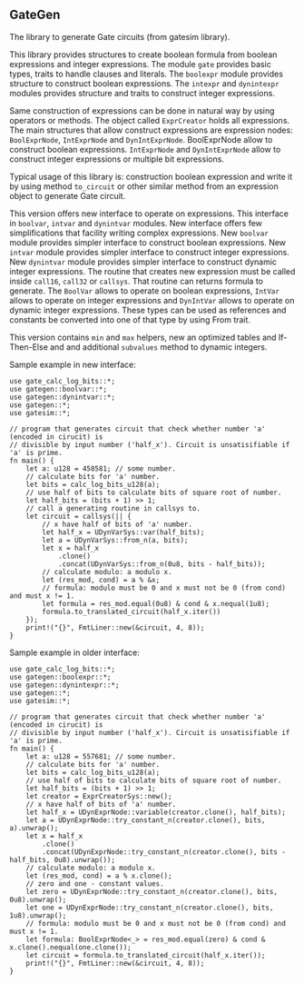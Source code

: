 ## GateGen

The library to generate Gate circuits (from gatesim library).

This library provides structures to create boolean formula from
boolean expressions and integer expressions. The module `gate` provides
basic types, traits to handle clauses and literals.
The `boolexpr` module provides structure to construct boolean
expressions. The `intexpr` and `dynintexpr` modules provides structure and traits to
construct integer expressions.

Same construction of expressions can be done in natural way by using operators or
methods. The object called `ExprCreator` holds all expressions. The main structures
that allow construct expressions are expression nodes: `BoolExprNode`, `IntExprNode`
and `DynIntExprNode`. BoolExprNode allow to construct boolean expressions.
`IntExprNode` and `DynIntExprNode` allow to construct integer expressions or multiple
bit expressions.

Typical usage of this library is: construction boolean expression and write it by using
method `to_circuit` or other similar method from an expression object to generate
Gate circuit.

This version offers new interface to operate on expressions.
This interface in `boolvar`, `intvar` and `dynintvar` modules. New interface offers
few simplifications that facility writing complex expressions.
New `boolvar` module provides simpler interface to construct boolean expressions.
New `intvar` module provides simpler interface to construct integer expressions.
New `dynintvar` module provides simpler interface to construct dynamic integer expressions.
The routine that creates new expression must be called inside `call16`, `call32` or `callsys`.
That routine can returns formula to generate. The `BoolVar` allows to operate on boolean
expressions, `IntVar` allows to operate on integer expressions and `DynIntVar` allows to
operate on dynamic integer expressions. These types can be used as references and
constants be converted into one of that type by using From trait.

This version contains `min` and `max` helpers, new an optimized tables and If-Then-Else and
and additional `subvalues` method to dynamic integers.

Sample example in new interface:

```
use gate_calc_log_bits::*;
use gategen::boolvar::*;
use gategen::dynintvar::*;
use gategen::*;
use gatesim::*;

// program that generates circuit that check whether number 'a' (encoded in cirucit) is
// divisible by input number ('half_x'). Circuit is unsatisifiable if 'a' is prime.
fn main() {
    let a: u128 = 458581; // some number.
    // calculate bits for 'a' number.
    let bits = calc_log_bits_u128(a);
    // use half of bits to calculate bits of square root of number.
    let half_bits = (bits + 1) >> 1;
    // call a generating routine in callsys to.
    let circuit = callsys(|| {
        // x have half of bits of 'a' number.
        let half_x = UDynVarSys::var(half_bits);
        let a = UDynVarSys::from_n(a, bits);
        let x = half_x
            .clone()
            .concat(UDynVarSys::from_n(0u8, bits - half_bits));
        // calculate modulo: a modulo x.
        let (res_mod, cond) = a % &x;
        // formula: modulo must be 0 and x must not be 0 (from cond) and must x != 1.
        let formula = res_mod.equal(0u8) & cond & x.nequal(1u8);
        formula.to_translated_circuit(half_x.iter())
    });
    print!("{}", FmtLiner::new(&circuit, 4, 8));
}
```

Sample example in older interface:

```
use gate_calc_log_bits::*;
use gategen::boolexpr::*;
use gategen::dynintexpr::*;
use gategen::*;
use gatesim::*;

// program that generates circuit that check whether number 'a' (encoded in cirucit) is
// divisible by input number ('half_x'). Circuit is unsatisifiable if 'a' is prime.
fn main() {
    let a: u128 = 557681; // some number.
    // calculate bits for 'a' number.
    let bits = calc_log_bits_u128(a);
    // use half of bits to calculate bits of square root of number.
    let half_bits = (bits + 1) >> 1;
    let creator = ExprCreatorSys::new();
    // x have half of bits of 'a' number.
    let half_x = UDynExprNode::variable(creator.clone(), half_bits);
    let a = UDynExprNode::try_constant_n(creator.clone(), bits, a).unwrap();
    let x = half_x
        .clone()
        .concat(UDynExprNode::try_constant_n(creator.clone(), bits - half_bits, 0u8).unwrap());
    // calculate modulo: a modulo x.
    let (res_mod, cond) = a % x.clone();
    // zero and one - constant values.
    let zero = UDynExprNode::try_constant_n(creator.clone(), bits, 0u8).unwrap();
    let one = UDynExprNode::try_constant_n(creator.clone(), bits, 1u8).unwrap();
    // formula: modulo must be 0 and x must not be 0 (from cond) and must x != 1.
    let formula: BoolExprNode<_> = res_mod.equal(zero) & cond & x.clone().nequal(one.clone());
    let circuit = formula.to_translated_circuit(half_x.iter());
    print!("{}", FmtLiner::new(&circuit, 4, 8));
}
```

